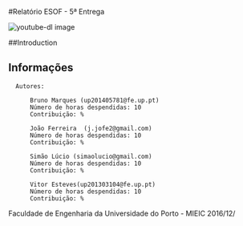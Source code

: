 #Relatório ESOF - 5ª Entrega


![youtube-dl image](https://github.com/atomicscale/youtube-dl/blob/master/ESOF-Docs/images1/youtube-dl.jpg)

##Introduction



## Informações
    
    
      Autores:
      
          Bruno Marques (up201405781@fe.up.pt)
          Número de horas despendidas: 10
          Contribuição: %
          
          João Ferreira  (j.jofe2@gmail.com)
          Número de horas despendidas: 10
          Contribuição: %
          
          Simão Lúcio (simaolucio@gmail.com)
          Número de horas despendidas: 10
          Contribuição: %
          
          Vitor Esteves(up201303104@fe.up.pt)
          Número de horas despendidas: 10
          Contribuição: %
          
          
Faculdade de Engenharia da Universidade do Porto - MIEIC
2016/12/
